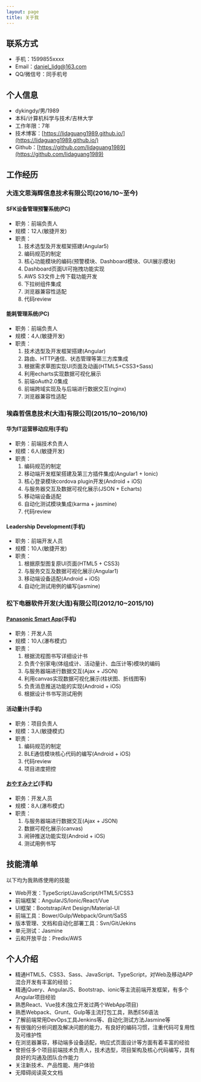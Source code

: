 ```yaml
---
layout: page
title: 关于我 
---
```


## 联系方式

- 手机：1599855xxxx
- Email：daniel_lidg@163.com
- QQ/微信号：同手机号

## 个人信息
 - dykingdy/男/1989
 - 本科/计算机科学与技术/吉林大学
 - 工作年限：7年
 - 技术博客：[https://lidaguang1989.github.io/](https://lidaguang1989.github.io/)
 - Github：[https://github.com/lidaguang1989](https://github.com/lidaguang1989)

## 工作经历
### 大连文思海辉信息技术有限公司(2016/10~至今)
#### SFK设备管理预警系统(PC)
- 职务：前端负责人
- 规模：12人(敏捷开发)
- 职责：
  1. 技术选型及开发框架搭建(Angular5)
  2. 编码规范的制定
  3. 核心功能模块的编码(预警模块、Dashboard模块、GUI展示模块)
  4. Dashboard页面UI可拖拽功能实现
  5. AWS S3文件上传下载功能开发
  6. 下拉树组件集成
  7. 浏览器兼容性适配
  8. 代码review

#### 能耗管理系统(PC)
- 职务：前端负责人
- 规模：4人(敏捷开发)
- 职责：
  1. 技术选型及开发框架搭建(Angular)
  2. 路由、HTTP通信、状态管理等第三方库集成
  3. 根据需求草图实现UI页面及动画(HTML5+CSS3+Sass)
  4. 利用echarts实现数据可视化展示
  5. 前端oAuth2.0集成
  6. 前端跨域实现及与后端进行数据交互(nginx)
  7. 浏览器兼容性适配

### 埃森哲信息技术(大连)有限公司(2015/10~2016/10)
#### 华为IT运营移动应用(手机)
- 职务：前端技术负责人
- 规模：6人(敏捷开发)
- 职责：
  1. 编码规范的制定
  2. 移动端开发框架搭建及第三方插件集成(Angular1 + Ionic)
  3. 核心登录模块cordova plugin开发(Android + iOS)
  4. 与服务器交互及数据可视化展示(JSON + Echarts)
  5. 移动端设备适配
  6. 自动化测试模块集成(karma + jasmine)
  7. 代码review

#### Leadership Development(手机)
- 职务：前端开发人员
- 规模：10人(敏捷开发)
- 职责：
  1. 根据原型图复原UI页面(HTML5 + CSS3)
  2. 与服务交互及数据可视化展示(Angular1)
  3. 移动端设备适配(Android + iOS)
  4. 自动化测试用例的编写(jasmine)


### 松下电器软件开发(大连)有限公司(2012/10~2015/10)
#### [Panasonic Smart App](https://itunes.apple.com/cn/app/panasonic-smart-applications/id558452770?mt=8)(手机)
- 职务：开发人员
- 规模：10人(瀑布模式)
- 职责：
  1. 根据流程图书写详细设计书
  2. 负责个别家电(体组成计、活动量计、血压计等)模块的编码
  3. 与服务器端进行数据交互(Ajax + JSON)
  4. 利用canvas实现数据可视化展示(柱状图、折线图等)
  5. 负责消息推送功能的实现(Android + iOS)
  6. 根据设计书书写测试用例

#### 活动量计(手机)
- 职务：项目负责人
- 规模：3人(敏捷模式)
- 职责：
  1. 编码规范的制定
  2. BLE通信模块核心代码的编写(Android + iOS)
  3. 代码review
  4. 项目进度把控

#### [おやすみナビ](https://itunes.apple.com/cn/app/id886597153?mt=8)(手机)
- 职务：开发人员
- 规模：8人(瀑布模式)
- 职责：
  1. 与服务器端进行数据交互(Ajax + JSON)
  2. 数据可视化展示(canvas)
  3. 闹钟推送功能实现(Android + iOS)
  4. 测试用例书写


## 技能清单

以下均为我熟练使用的技能

- Web开发：TypeScript/JavaScript/HTML5/CSS3
- 前端框架：AngularJS/Ionic/React/Vue
- UI框架：Bootstrap/Ant Design/Material-UI
- 前端工具：Bower/Gulp/Webpack/Grunt/SaSS
- 版本管理、文档和自动化部署工具：Svn/Git/Jekins
- 单元测试：Jasmine
- 云和开放平台：Predix/AWS

## 个人介绍
- 精通HTML5、CSS3、Sass、JavaScript、TypeScript，对Web及移动APP混合开发有丰富的经验；
- 精通jQuery、AngularJS、Bootstrap、ionic等主流前端开发框架，有多个Angular项目经验
- 熟悉React、Vue技术(独立开发过两个WebApp项目)
- 熟悉Webpack、Grunt、Gulp等主流打包工具，熟悉ES6语法
- 了解前端常用DevOps工具Jenkins等、自动化测试方法Jasmine等
- 有很强的分析问题及解决问题的能力，有良好的编码习惯，注重代码可复用性及可维护性
- 在浏览器兼容，移动端多设备适配，响应式页面设计等方面有着丰富的经验
- 曾担任多个项目前端技术负责人，技术选型，项目架构及核心代码编写，具有良好的沟通及团队合作能力
- 关注新技术、产品性能、用户体验
- 无障碍阅读英文文档
